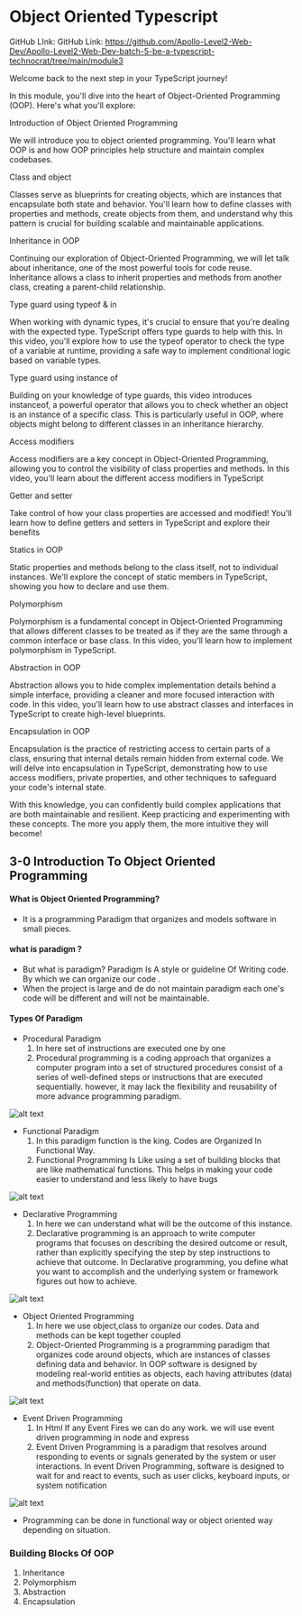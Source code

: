 # Object Oriented Typescript

GitHub LInk: GitHub Link: https://github.com/Apollo-Level2-Web-Dev/Apollo-Level2-Web-Dev-batch-5-be-a-typescript-technocrat/tree/main/module3

Welcome back to the next step in your TypeScript journey!

In this module, you'll dive into the heart of Object-Oriented Programming (OOP). Here's what you'll explore:

Introduction of Object Oriented Programming

We will introduce you to object oriented programming. You'll learn what OOP is and how OOP principles help structure and maintain complex codebases.

Class and object

Classes serve as blueprints for creating objects, which are instances that encapsulate both state and behavior. You'll learn how to define classes with properties and methods, create objects from them, and understand why this pattern is crucial for building scalable and maintainable applications.

Inheritance in OOP

Continuing our exploration of Object-Oriented Programming, we will let talk about inheritance, one of the most powerful tools for code reuse. Inheritance allows a class to inherit properties and methods from another class, creating a parent-child relationship.

Type guard using typeof & in

When working with dynamic types, it's crucial to ensure that you're dealing with the expected type. TypeScript offers type guards to help with this. In this video, you'll explore how to use the typeof operator to check the type of a variable at runtime, providing a safe way to implement conditional logic based on variable types.

Type guard using instance of

Building on your knowledge of type guards, this video introduces instanceof, a powerful operator that allows you to check whether an object is an instance of a specific class. This is particularly useful in OOP, where objects might belong to different classes in an inheritance hierarchy.

Access modifiers

Access modifiers are a key concept in Object-Oriented Programming, allowing you to control the visibility of class properties and methods. In this video, you'll learn about the different access modifiers in TypeScript

Getter and setter

Take control of how your class properties are accessed and modified! You'll learn how to define getters and setters in TypeScript and explore their benefits

Statics in OOP

Static properties and methods belong to the class itself, not to individual instances. We'll explore the concept of static members in TypeScript, showing you how to declare and use them.

Polymorphism

Polymorphism is a fundamental concept in Object-Oriented Programming that allows different classes to be treated as if they are the same through a common interface or base class. In this video, you'll learn how to implement polymorphism in TypeScript.

Abstraction in OOP

Abstraction allows you to hide complex implementation details behind a simple interface, providing a cleaner and more focused interaction with code. In this video, you'll learn how to use abstract classes and interfaces in TypeScript to create high-level blueprints.

Encapsulation in OOP

Encapsulation is the practice of restricting access to certain parts of a class, ensuring that internal details remain hidden from external code. We will delve into encapsulation in TypeScript, demonstrating how to use access modifiers, private properties, and other techniques to safeguard your code's internal state.

With this knowledge, you can confidently build complex applications that are both maintainable and resilient. Keep practicing and experimenting with these concepts. The more you apply them, the more intuitive they will become!

## 3-0 Introduction To Object Oriented Programming

#### What is Object Oriented Programming?

- It is a programming Paradigm that organizes and models software in small pieces.

#### what is paradigm ?

- But what is paradigm? Paradigm Is A style or guideline Of Writing code. By which we can organize our code .
- When the project is large and de do not maintain paradigm each one's code will be different and will not be maintainable.

#### Types Of Paradigm

- Procedural Paradigm
  1. In here set of instructions are executed one by one
  2. Procedural programming is a coding approach that organizes a computer program into a set of structured procedures consist of a series of well-defined steps or instructions that are executed sequentially. however, it may lack the flexibility and reusability of more advance programming paradigm.

![alt text](<WhatsApp Image 2025-05-04 at 19.57.26_16dc7cba.jpg>)

- Functional Paradigm
  1. In this paradigm function is the king. Codes are Organized In Functional Way.
  2. Functional Programming Is Like using a set of building blocks that are like mathematical functions. This helps in making your code easier to understand and less likely to have bugs

![alt text](<WhatsApp Image 2025-05-04 at 20.11.24_410a6914.jpg>)

- Declarative Programming
  1. In here we can understand what will be the outcome of this instance.
  2. Declarative programming is an approach to write computer programs that focuses on describing the desired outcome or result, rather than explicitly specifying the step by step instructions to achieve that outcome. In Declarative programming, you define what you want to accomplish and the underlying system or framework figures out how to achieve.

![alt text](<WhatsApp Image 2025-05-04 at 20.18.00_4b4d66f5.jpg>)

- Object Oriented Programming
  1. In here we use object,class to organize our codes. Data and methods can be kept together coupled
  2. Object-Oriented Programming is a programming paradigm that organizes code around objects, which are instances of classes defining data and behavior. In OOP software is designed by modeling real-world entities as objects, each having attributes (data) and methods(function) that operate on data.

![alt text](<WhatsApp Image 2025-05-04 at 20.25.28_f4009ce4.jpg>)

- Event Driven Programming
  1. In Html If any Event Fires we can do any work. we will use event driven programming in node and express
  2. Event Driven Programming is a paradigm that resolves around responding to events or signals generated by the system or user interactions. In event Driven Programming, software is designed to wait for and react to events, such as user clicks, keyboard inputs, or system notification

![alt text](<WhatsApp Image 2025-05-04 at 20.29.34_4057b79b.jpg>)

- Programming can be done in functional way or object oriented way depending on situation.

### Building Blocks Of OOP

1. Inheritance
2. Polymorphism
3. Abstraction
4. Encapsulation
